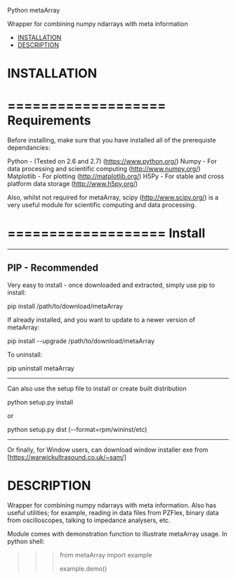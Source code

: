 Python metaArray

Wrapper for combining numpy ndarrays with meta information

- [INSTALLATION](#installation)
- [DESCRIPTION](#description)

# INSTALLATION

===================
Requirements
===================

Before installing, make sure that you have installed all of the prerequiste dependancies:

Python 		- (Tested on 2.6 and 2.7)							(https://www.python.org/)
Numpy		- For data processing and scientific computing		(http://www.numpy.org/)
Matplotlib	- For plotting										(http://matplotlib.org/)
H5Py		- For stable and cross platform data storage		(http://www.h5py.org/)

Also, whilst not required for metaArray, scipy (http://www.scipy.org/) is a very useful
module for scientific computing and data processing.

===================
Install
===================

-----------------------
PIP - Recommended
-----------------------

Very easy to install - once downloaded and extracted, simply use pip to install:

pip install /path/to/download/metaArray

If already installed, and you want to update to a newer version of metaArray:

pip install --upgrade /path/to/download/metaArray

To uninstall:

pip uninstall metaArray

-----------------------

Can also use the setup file to install or create built distribution

python setup.py install

or 

python setup.py dist (--format=rpm/wininst/etc)

----------------------

Or finally, for Window users, can download window installer exe from [https://warwickultrasound.co.uk/~sam/]


# DESCRIPTION

Wrapper for combining numpy ndarrays with meta information. Also has useful utilities;
for example, reading in data files from PZFlex, binary data from oscilloscopes, talking
to impedance analysers, etc. 

Module comes with demonstration function to illustrate metaArray usage. In python shell:

>>>from metaArray import example
>>>
>>>example.demo()

